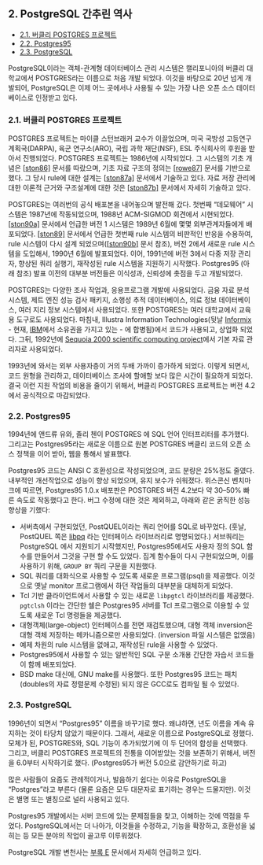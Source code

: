 ## 2. PostgreSQL 간추린 역사

- [2.1. 버클리 POSTGRES 프로젝트](https://www.postgresql.kr/docs/13/history.html#HISTORY-BERKELEY)
- [2.2. Postgres95](https://www.postgresql.kr/docs/13/history.html#HISTORY-POSTGRES95)
- [2.3. PostgreSQL](https://www.postgresql.kr/docs/13/history.html#id-1.3.5.6)



PostgreSQL이라는 객체-관계형 데이터베이스 관리 시스템은 캘리포니아의 버클리 대학교에서 POSTGRES라는 이름으로 처음 개발 되었다. 이것을 바탕으로 20년 넘게 개발되어, PostgreSQL은 이제 어느 곳에서나 사용될 수 있는 가장 나은 오픈 소스 데이터베이스로 인정받고 있다.

### 2.1. 버클리 POSTGRES 프로젝트



POSTGRES 프로젝트는 마이클 스턴브래커 교수가 이끌었으며, 미국 국방성 고등연구 계획국(DARPA), 육군 연구소(ARO), 국립 과학 재단(NSF), ESL 주식회사의 후원을 받아서 진행되었다. POSTGRES 프로젝트는 1986년에 시작되었다. 그 시스템의 기초 개념은 [[ston86\]](https://www.postgresql.kr/docs/13/biblio.html#STON86) 문서를 따랐으며, 기초 자료 구조의 정의는 [[rowe87\]](https://www.postgresql.kr/docs/13/biblio.html#ROWE87) 문서를 기반으로 했다. 그 당시 rule에 대한 설계는 [[ston87a\]](https://www.postgresql.kr/docs/13/biblio.html#STON87A) 문서에서 기술하고 있다. 자료 저장 관리에 대한 이론적 근거와 구조설계에 대한 것은 [[ston87b\]](https://www.postgresql.kr/docs/13/biblio.html#STON87B) 문서에서 자세히 기술하고 있다.

POSTGRES는 여러번의 공식 배포본을 내어놓으며 발전해 갔다. 첫번째 “데모웨어” 시스템은 1987년에 작동되었으며, 1988년 ACM-SIGMOD 회견에서 시현되었다. [[ston90a\]](https://www.postgresql.kr/docs/13/biblio.html#STON90A) 문서에서 언급한 버전 1 시스템은 1989년 6월에 몇몇 외부관계자들에게 배포되었다. [[ston89\]](https://www.postgresql.kr/docs/13/biblio.html#STON89) 문서에서 언급한 첫번째 rule 시스템의 비판적인 반응을 수용하여, rule 시스템이 다시 설계 되었으며([[ston90b\]](https://www.postgresql.kr/docs/13/biblio.html#STON90B) 문서 참조), 버전 2에서 새로운 rule 시스템을 도입해서, 1990년 6월에 발표되었다. 이어, 1991년에 버전 3에서 다중 저장 관리자, 향상된 쿼리 실행기, 재작성된 rule 시스템을 지원하기 시작했다. Postgres95 (아래 참조) 발표 이전의 대부분 버전들은 이식성과, 신뢰성에 촛점을 두고 개발되었다.

POSTGRES는 다양한 조사 작업과, 응용프로그램 개발에 사용되었다. 금융 자료 분석 시스템, 제트 엔진 성능 검사 패키지, 소행성 추적 데이터베이스, 의료 정보 데이터베이스, 여러 지리 정보 시스템에서 사용되었다. 또한 POSTGRES는 여러 대학교에서 교육용 도구로도 사용되었다. 마침내, Illustra Information Technologies(뒷날 [Informix](https://www.ibm.com/analytics/informix) - 현재, [IBM](https://www.ibm.com/)에서 소유권을 가지고 있는 - 에 합병됨)에서 코드가 사용되고, 상업화 되었다. 그뒤, 1992년에 [Sequoia 2000 scientific computing project](http://meteora.ucsd.edu/s2k/s2k_home.html)에서 기본 자료 관리자로 사용되었다.

1993년에 와서는 외부 사용자층이 거의 두배 가까이 증가하게 되었다. 이렇게 되면서, 코드 원형을 관리하고, 데이터베이스 조사에 할애할 보다 많은 시간이 필요하게 되었다. 결국 이런 지원 작업의 비용을 줄이기 위해서, 버클리 POSTGRES 프로젝트는 버전 4.2에서 공식적으로 마감되었다.

### 2.2. Postgres95



1994년에 앤드류 유와, 졸리 첸이 POSTGRES 에 SQL 언어 인터프리터를 추가했다. 그리고는 Postgres95라는 새로운 이름으로 원본 POSTGRES 버클리 코드의 오픈 소스 정책을 이어 받아, 웹을 통해서 발표했다.

Postgres95 코드는 ANSI C 호환성으로 작성되었으며, 코드 분량은 25%정도 줄였다. 내부적인 개선작업으로 성능이 향상 되었으며, 유지 보수가 쉬워졌다. 위스콘신 벤치마크에 따르면, Postgres95 1.0.x 배포판은 POSTGRES 버전 4.2보다 약 30–50% 빠른 속도로 작동했다고 한다. 버그 수정에 대한 것은 제외하고, 아래와 같은 굵직한 성능향상을 기했다:

- 서버측에서 구현되었던, PostQUEL이라는 쿼리 언어를 SQL로 바꾸었다. (훗날, PostQUEL 쪽은 [libpq](https://www.postgresql.kr/docs/13/libpq.html) 라는 인터페이스 라이브러리로 명명되었다.) 서브쿼리는 PostgreSQL 에서 지원되기 시작했지만, Postgres95에서도 사용자 정의 SQL 함수를 만들어서 그것을 구현 할 수도 있었다. 집계 함수들이 다시 구현되었으며, 이를 사용하기 위해, `GROUP BY` 쿼리 구문을 지원했다.
- SQL 쿼리를 대화식으로 사용할 수 있도록 새로운 프로그램(psql)을 제공했다. 이것으로 옛날 monitor 프로그램에서 하던 작업들의 대부분을 대체하게 되었다.
- Tcl 기반 클라이언트에서 사용할 수 있는 새로운 `libpgtcl` 라이브러리를 제공했다. `pgtclsh` 이라는 간단한 쉘은 Postgres95 서버를 Tcl 프로그램으로 이용할 수 있도록 새로운 Tcl 명령들을 제공했다.
- 대형객체(large-object) 인터페이스를 전면 재검토했으며, 대형 객체 inversion은 대형 객체 저장하는 메카니즘으로만 사용되었다. (inversion 파일 시스템은 없앴음)
- 예제 차원의 rule 시스템을 없애고, 재작성된 rule을 사용할 수 있었다.
- Postgres95에서 사용할 수 있는 일반적인 SQL 구문 소개용 간단한 자습서 코드들이 함께 배포되었다.
- BSD make 대신에, GNU make를 사용했다. 또한 Postgres95 코드는 패치(doubles의 자료 정렬문제 수정된) 되지 않은 GCC로도 컴파일 될 수 있었다.



### 2.3. PostgreSQL

1996년이 되면서 “Postgres95” 이름을 바꾸기로 했다. 왜냐하면, 년도 이름을 계속 유지하는 것이 타당치 않았기 때문이다. 그래서, 새로운 이름으로 PostgreSQL로 정했다. 모체가 된, POSTGRES와, SQL 기능이 추가되었기에 이 두 단어의 합성을 선택했다. 그리고, 버클리 POSTGRES 프로젝트의 전통을 이어받았는 것을 보존하기 위해서, 버전을 6.0부터 시작하기로 했다. (Postgres95가 버전 5.0으로 감안하기로 하고)

많은 사람들이 요즘도 관례적이거나, 발음하기 쉽다는 이유로 PostgreSQL을 “Postgres”라고 부른다 (물론 요즘은 모두 대문자로 표기하는 경우는 드물지만). 이것은 별명 또는 별칭으로 널리 사용되고 있다.

Postgres95 개발에서는 서버 코드에 있는 문제점들을 찾고, 이해하는 것에 역점을 두었다. PostgreSQL에서는 더 나아가, 이것들을 수정하고, 기능을 확장하고, 호환성을 넓히는 등 모든 분야의 작업이 골고루 이루워졌다.

PostgreSQL 개발 변천사는 [부록 E](https://www.postgresql.kr/docs/13/release.html) 문서에서 자세히 언급하고 있다.